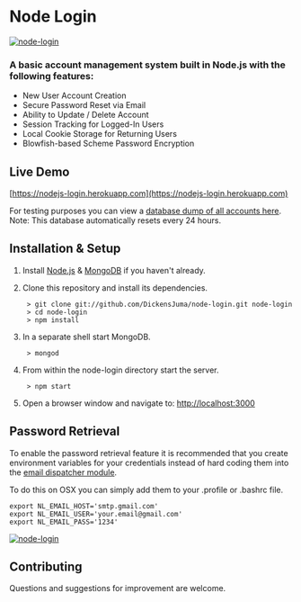 # Node Login

[![node-login](./readme.img/node-login.jpg?raw=true)](https://nodejs-login.herokuapp.com)

### A basic account management system built in Node.js with the following features:

* New User Account Creation
* Secure Password Reset via Email
* Ability to Update / Delete Account
* Session Tracking for Logged-In Users
* Local Cookie Storage for Returning Users
* Blowfish-based Scheme Password Encryption

## Live Demo

[https://nodejs-login.herokuapp.com](https://nodejs-login.herokuapp.com)

For testing purposes you can view a [database dump of all accounts here](https://nodejs-login.herokuapp.com/print).<br>Note: This database automatically resets every 24 hours.

## Installation & Setup
1. Install [Node.js](https://nodejs.org/) & [MongoDB](https://www.mongodb.org/) if you haven't already.
2. Clone this repository and install its dependencies.
		
		> git clone git://github.com/DickensJuma/node-login.git node-login
		> cd node-login
		> npm install
		
3. In a separate shell start MongoDB.

		> mongod

4. From within the node-login directory start the server.

		> npm start
		
5. Open a browser window and navigate to: [http://localhost:3000](http://localhost:3000)

## Password Retrieval

To enable the password retrieval feature it is recommended that you create environment variables for your credentials instead of hard coding them into the [email dispatcher module](https://github.com/DickensJuma/node-login/blob/master/app/server/modules/email-dispatcher.js).

To do this on OSX you can simply add them to your .profile or .bashrc file.

	export NL_EMAIL_HOST='smtp.gmail.com'
	export NL_EMAIL_USER='your.email@gmail.com'
	export NL_EMAIL_PASS='1234'

[![node-login](./readme.img/retrieve-password.jpg?raw=true)](https://nodejs-login.herokuapp.com)


## Contributing

Questions and suggestions for improvement are welcome.